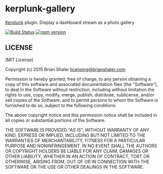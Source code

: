 # kerplunk-gallery

[Kerplunk](https://github.com/brianshaler/kerplunk) plugin. Display a dashboard stream as a photo gallery

[![Build Status](https://travis-ci.org/brianshaler/kerplunk-gallery.svg)](https://travis-ci.org/brianshaler/kerplunk-gallery)
[![npm version](https://img.shields.io/npm/v/kerplunk-gallery.svg)](https://www.npmjs.com/package/kerplunk-gallery)

## LICENSE

(MIT License)

Copyright (c) 2015 Brian Shaler <licensing@brianshaler.com>

Permission is hereby granted, free of charge, to any person obtaining
a copy of this software and associated documentation files (the
"Software"), to deal in the Software without restriction, including
without limitation the rights to use, copy, modify, merge, publish,
distribute, sublicense, and/or sell copies of the Software, and to
permit persons to whom the Software is furnished to do so, subject to
the following conditions:

The above copyright notice and this permission notice shall be
included in all copies or substantial portions of the Software.

THE SOFTWARE IS PROVIDED "AS IS", WITHOUT WARRANTY OF ANY KIND,
EXPRESS OR IMPLIED, INCLUDING BUT NOT LIMITED TO THE WARRANTIES OF
MERCHANTABILITY, FITNESS FOR A PARTICULAR PURPOSE AND
NONINFRINGEMENT. IN NO EVENT SHALL THE AUTHORS OR COPYRIGHT HOLDERS BE
LIABLE FOR ANY CLAIM, DAMAGES OR OTHER LIABILITY, WHETHER IN AN ACTION
OF CONTRACT, TORT OR OTHERWISE, ARISING FROM, OUT OF OR IN CONNECTION
WITH THE SOFTWARE OR THE USE OR OTHER DEALINGS IN THE SOFTWARE.